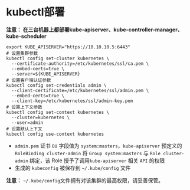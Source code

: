 # kubectl部署

**注意： 在三台机器上都部署kube-apiserver、kube-controller-manager、kube-scheduler**

```
export KUBE_APISERVER="https://10.10.10.5:6443"
# 设置集群参数
kubectl config set-cluster kubernetes \
  --certificate-authority=/etc/kubernetes/ssl/ca.pem \
  --embed-certs=true \
  --server=${KUBE_APISERVER}
# 设置客户端认证参数
kubectl config set-credentials admin \
  --client-certificate=/etc/kubernetes/ssl/admin.pem \
  --embed-certs=true \
  --client-key=/etc/kubernetes/ssl/admin-key.pem
# 设置上下文参数
kubectl config set-context kubernetes \
  --cluster=kubernetes \
  --user=admin
# 设置默认上下文
kubectl config use-context kubernetes
```
- `admin.pem` 证书 `OU` 字段值为 `system:masters`，`kube-apiserver` 预定义的 `RoleBinding cluster-admin` 将 `Group system:masters` 与 `Role cluster-admin` 绑定，该 Role 授予了调用`kube-apiserver` 相关 `API` 的权限
- 生成的 `kubeconfig` 被保存到 `~/.kube/config` 文件

**注意：** `~/.kube/config`文件拥有对该集群的最高权限，请妥善保管。

